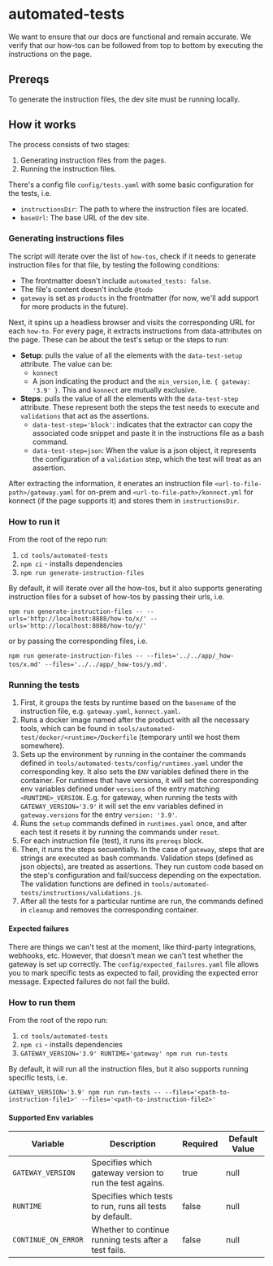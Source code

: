 # automated-tests

We want to ensure that our docs are functional and remain accurate. We verify that our how-tos can be followed from top to bottom by executing the instructions on the page.

## Prereqs

To generate the instruction files, the dev site must be running locally.

## How it works

The process consists of two stages:

1. Generating instruction files from the pages.
2. Running the instruction files.

There's a config file `config/tests.yaml` with some basic configuration for the tests, i.e.

* `instructionsDir`: The path to where the instruction files are located.
* `baseUrl`: The base URL of the dev site.

### Generating instructions files

The script will iterate over the list of `how-tos`, check if it needs to generate instruction files for that file, by testing the following conditions:

* The frontmatter doesn't include `automated_tests: false`.
* The file's content doesn't include `@todo`
* `gateway` is set as `products` in the frontmatter (for now, we'll add support for more products in the future).

Next, it spins up a headless browser and visits the corresponding URL for each `how-to`. For every page, it extracts instructions from data-attributes on the page. These can be about the test's setup or the steps to run:

* **Setup**: pulls the value of all the elements with the `data-test-setup` attribute. The value can be:
  * `konnect`
  * A json indicating the product and the `min_version`, i.e. `{ gateway: '3.9' }`. This and `konnect` are mutually exclusive.
* **Steps**: pulls the value of all the elements with the `data-test-step` attribute. These represent both the steps the test needs to execute and `validations` that act as the assertions.
  * `data-test-step='block'`: indicates that the extractor can copy the associated code snippet and paste it in the instructions file as a bash command.
  * `data-test-step=json`: When the value is a json object, it represents the configuration of a `validation` step, which the test will treat as an assertion.

After extracting the information, it enerates an instruction file `<url-to-file-path>/gateway.yaml` for on-prem and `<url-to-file-path>/konnect.yml` for konnect (if the page supports it) and stores them in `instructionsDir`.

### How to run it

From the root of the repo run:

1. `cd tools/automated-tests`
1. `npm ci` - installs dependencies
1. `npm run generate-instruction-files`

By default, it will iterate over all the how-tos, but it also supports generating instruction files for a subset of how-tos by passing their urls, i.e.

`npm run generate-instruction-files -- --urls='http://localhost:8888/how-to/x/' --urls='http://localhost:8888/how-to/y/'`

or by passing the corresponding files, i.e.

`npm run generate-instruction-files -- --files='../../app/_how-tos/x.md' --files='../../app/_how-tos/y.md'`.

### Running the tests

1. First, it groups the tests by runtime based on the `basename` of the instruction file, e.g. `gateway.yaml`, `konnect.yaml`.
1. Runs a docker image named after the product with all the necessary tools, which can be found in `tools/automated-test/docker/<runtime>/Dockerfile` (temporary until we host them somewhere).
1. Sets up the environment by running in the container the commands defined in `tools/automated-tests/config/runtimes.yaml` under the corresponding key. It also sets the `ENV` variables defined there in the container. For runtimes that have versions, it will set the corresponding env variables defined under `versions` of the entry matching `<RUNTIME>_VERSION`.
 E.g. for gateway, when running the tests with `GATEWAY_VERSION='3.9'` it will set the env variables defined in `gateway.versions` for the entry `version: '3.9'`.
1. Runs the `setup` commands defined in `runtimes.yaml` once, and after each test it resets it by running the commands under `reset`.
1. For each instruction file (test), it runs its `prereqs` block.
1. Then, it runs the steps secuentially. In the case of `gateway`, steps that are strings are executed as bash commands. Validation steps (defined as json objects), are treated as assertions. They run custom code based on the step's configuration and fail/success depending on the expectation. The validation functions are defined in `tools/automated-tests/instructions/validations.js`.
1. After all the tests for a particular runtime are run, the commands defined in `cleanup` and removes the corresponding container.

#### Expected failures

There are things we can't test at the moment, like third-party integrations, webhooks, etc. However, that doesn't mean we can't test whether the gateway is set up correctly. The `config/expected_failures.yaml` file allows you to mark specific tests as expected to fail, providing the expected error message.
Expected failures do not fail the build.

### How to run them

From the root of the repo run:

1. `cd tools/automated-tests`
1. `npm ci` - installs dependencies
1. `GATEWAY_VERSION='3.9' RUNTIME='gateway' npm run run-tests`

By default, it will run all the instruction files, but it also supports running specific tests, i.e.

`GATEWAY_VERSION='3.9' npm run run-tests -- --files='<path-to-instruction-file1>' --files='<path-to-instruction-file2>'`

#### Supported Env variables

| Variable | Description | Required | Default Value |
|----------|-------------|----------|---------------|
| `GATEWAY_VERSION` | Specifies which gateway version to run the test agains. | true | null |
| `RUNTIME` | Specifies which tests to run, runs all tests by default. | false | null |
| `CONTINUE_ON_ERROR` | Whether to continue running tests after a test fails. | false | null |
